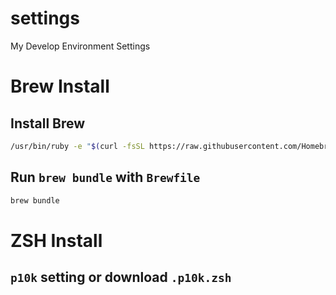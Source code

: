 # settings
My Develop Environment Settings

# Brew Install

## Install Brew
```zsh
/usr/bin/ruby -e "$(curl -fsSL https://raw.githubusercontent.com/Homebrew/install/master/install)"
```

## Run `brew bundle` with `Brewfile`
```zsh
brew bundle
```

# ZSH Install

## `p10k` setting or download `.p10k.zsh`
